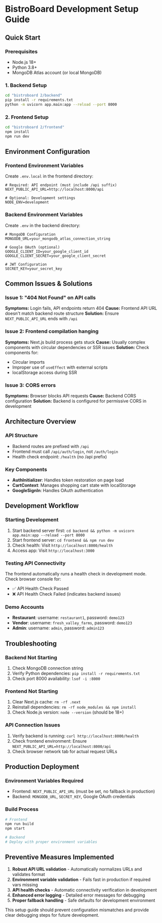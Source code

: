 # BistroBoard Development Setup Guide

## Quick Start

### Prerequisites
- Node.js 18+ 
- Python 3.8+
- MongoDB Atlas account (or local MongoDB)

### 1. Backend Setup
```bash
cd "bistroboard 2/backend"
pip install -r requirements.txt
python -m uvicorn app.main:app --reload --port 8000
```

### 2. Frontend Setup
```bash
cd "bistroboard 2/frontend"
npm install
npm run dev
```

## Environment Configuration

### Frontend Environment Variables
Create `.env.local` in the frontend directory:
```env
# Required: API endpoint (must include /api suffix)
NEXT_PUBLIC_API_URL=http://localhost:8000/api

# Optional: Development settings
NODE_ENV=development
```

### Backend Environment Variables
Create `.env` in the backend directory:
```env
# MongoDB Configuration
MONGODB_URL=your_mongodb_atlas_connection_string

# Google OAuth (optional)
GOOGLE_CLIENT_ID=your_google_client_id
GOOGLE_CLIENT_SECRET=your_google_client_secret

# JWT Configuration
SECRET_KEY=your_secret_key
```

## Common Issues & Solutions

### Issue 1: "404 Not Found" on API calls
**Symptoms:** Login fails, API endpoints return 404
**Cause:** Frontend API URL doesn't match backend route structure
**Solution:** Ensure `NEXT_PUBLIC_API_URL` ends with `/api`

### Issue 2: Frontend compilation hanging
**Symptoms:** Next.js build process gets stuck
**Cause:** Usually complex components with circular dependencies or SSR issues
**Solution:** Check components for:
- Circular imports
- Improper use of `useEffect` with external scripts
- localStorage access during SSR

### Issue 3: CORS errors
**Symptoms:** Browser blocks API requests
**Cause:** Backend CORS configuration
**Solution:** Backend is configured for permissive CORS in development

## Architecture Overview

### API Structure
- Backend routes are prefixed with `/api`
- Frontend must call `/api/auth/login`, not `/auth/login`
- Health check endpoint: `/health` (no /api prefix)

### Key Components
- **AuthInitializer**: Handles token restoration on page load
- **CartContext**: Manages shopping cart state with localStorage
- **GoogleSignIn**: Handles OAuth authentication

## Development Workflow

### Starting Development
1. Start backend server first: `cd backend && python -m uvicorn app.main:app --reload --port 8000`
2. Start frontend server: `cd frontend && npm run dev`
3. Check health: Visit `http://localhost:8000/health`
4. Access app: Visit `http://localhost:3000`

### Testing API Connectivity
The frontend automatically runs a health check in development mode. Check browser console for:
- ✅ API Health Check Passed
- ❌ API Health Check Failed (indicates backend issues)

### Demo Accounts
- **Restaurant**: username: `restaurant1`, password: `demo123`
- **Vendor**: username: `fresh_valley_farms`, password: `demo123`  
- **Admin**: username: `admin`, password: `admin123`

## Troubleshooting

### Backend Not Starting
1. Check MongoDB connection string
2. Verify Python dependencies: `pip install -r requirements.txt`
3. Check port 8000 availability: `lsof -i :8000`

### Frontend Not Starting
1. Clear Next.js cache: `rm -rf .next`
2. Reinstall dependencies: `rm -rf node_modules && npm install`
3. Check Node.js version: `node --version` (should be 18+)

### API Connection Issues
1. Verify backend is running: `curl http://localhost:8000/health`
2. Check frontend environment: Ensure `NEXT_PUBLIC_API_URL=http://localhost:8000/api`
3. Check browser network tab for actual request URLs

## Production Deployment

### Environment Variables Required
- Frontend: `NEXT_PUBLIC_API_URL` (must be set, no fallback in production)
- Backend: `MONGODB_URL`, `SECRET_KEY`, Google OAuth credentials

### Build Process
```bash
# Frontend
npm run build
npm start

# Backend  
# Deploy with proper environment variables
```

## Preventive Measures Implemented

1. **Robust API URL validation** - Automatically normalizes URLs and validates format
2. **Environment variable validation** - Fails fast in production if required vars missing
3. **API health checks** - Automatic connectivity verification in development
4. **Enhanced error logging** - Detailed error messages for debugging
5. **Proper fallback handling** - Safe defaults for development environment

This setup guide should prevent configuration mismatches and provide clear debugging steps for future development.